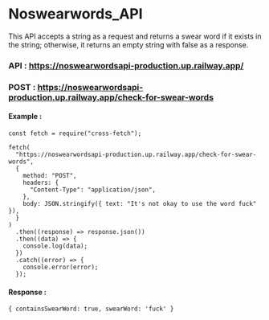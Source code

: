 # Noswearwords_API

This API accepts a string as a request and returns a swear word if it exists in the string; otherwise, it returns an empty string with false as a response.

### API : https://noswearwordsapi-production.up.railway.app/

### POST : https://noswearwordsapi-production.up.railway.app/check-for-swear-words

#### Example :

```
const fetch = require("cross-fetch");

fetch(
  "https://noswearwordsapi-production.up.railway.app/check-for-swear-words",
  {
    method: "POST",
    headers: {
      "Content-Type": "application/json",
    },
    body: JSON.stringify({ text: "It's not okay to use the word fuck" }),
  }
)
  .then((response) => response.json())
  .then((data) => {
    console.log(data);
  })
  .catch((error) => {
    console.error(error);
  });

```

#### Response :

```
{ containsSwearWord: true, swearWord: 'fuck' }
```
